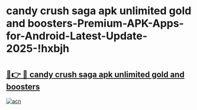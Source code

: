 # candy crush saga apk unlimited gold and boosters-Premium-APK-Apps-for-Android-Latest-Update-2025-!hxbjh

# <h2><a href="https://googleone.com">🔗👉 🔴 candy crush saga apk unlimited gold and boosters</a></h2>

[![acn](https://github.com/user-attachments/assets/0f9c940e-d8b0-45ae-aac7-cd30a18b3e1c)](https://googleone.com)

